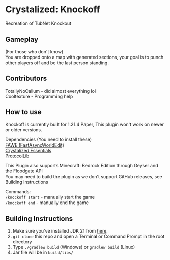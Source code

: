 # Crystalized: Knockoff
Recreation of TubNet Knockout

## Gameplay
(For those who don't know) <br>
You are dropped onto a map with generated sections, your goal is to punch other players off and be the last person standing.

## Contributors
TotallyNoCallum - did almost everything lol <br>
Cooltexture - Programming help

## How to use
Knockoff is currently built for 1.21.4 Paper, This plugin won't work on newer or older versions.

Dependencies (You need to install these) <br>
[FAWE (FastAsyncWorldEdit)](https://www.spigotmc.org/resources/fastasyncworldedit.13932/) <br>
[Crystalized Essentials](https://github.com/Project-Crystalized/crystalized-essentials) <br>
[ProtocolLib](https://www.spigotmc.org/resources/protocollib.1997/) <br>

This Plugin also supports Minecraft: Bedrock Edition through Geyser and the Floodgate API <br>
You may need to build the plugin as we don't support GitHub releases, see Building Instructions <br>

Commands: <br>
`/knockoff start` - manually start the game <br>
`/knockoff end` - manually end the game <br>

## Building Instructions
1. Make sure you've installed JDK 21 from [here](https://www.oracle.com/java/technologies/javase/jdk21-archive-downloads.html).
2. `git clone` this repo and open a Terminal or Command Prompt in the root directory
3. Type `./gradlew build` (Windows) or `gradlew build` (Linux)
4. Jar file will be in `build/libs/`
